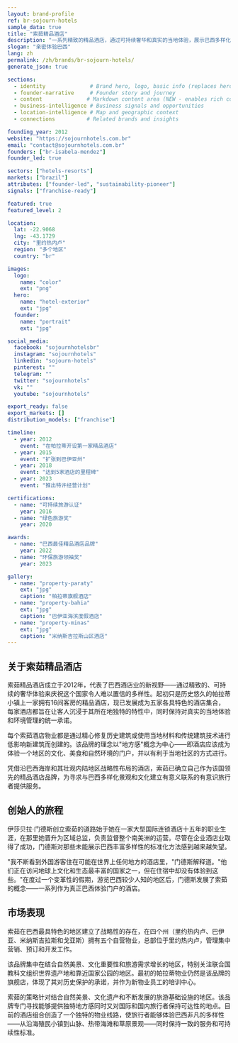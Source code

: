 ```yaml
---
layout: brand-profile
ref: br-sojourn-hotels
sample_data: true
title: "索茹精品酒店"
description: "一系列精致的精品酒店，通过可持续奢华和真实的当地体验，展示巴西多样化的景观。"
slogan: "亲密体验巴西"
lang: zh
permalink: /zh/brands/br-sojourn-hotels/
generate_json: true

sections:
  - identity              # Brand hero, logo, basic info (replaces hero)
  - founder-narrative     # Founder story and journey
  - content              # Markdown content area (NEW - enables rich content)
  - business-intelligence # Business signals and opportunities
  - location-intelligence # Map and geographic context
  - connections          # Related brands and insights

founding_year: 2012
website: "https://sojournhotels.com.br"
email: "contact@sojournhotels.com.br"
founders: ["br-isabela-mendez"]
founder_led: true

sectors: ["hotels-resorts"]
markets: ["brazil"]
attributes: ["founder-led", "sustainability-pioneer"]
signals: ["franchise-ready"]

featured: true
featured_level: 2

location:
  lat: -22.9068
  lng: -43.1729
  city: "里约热内卢"
  region: "多个地区"
  country: "br"

images:
  logo:
    name: "color"
    ext: "png"
  hero:
    name: "hotel-exterior"
    ext: "jpg"
  founder:
    name: "portrait"
    ext: "jpg"

social_media:
  facebook: "sojournhotelsbr"
  instagram: "sojournhotels"
  linkedin: "sojourn-hotels"
  pinterest: ""
  telegram: ""
  twitter: "sojournhotels"
  vk: ""
  youtube: "sojournhotels"

export_ready: false
export_markets: []
distribution_models: ["franchise"]

timeline:
  - year: 2012
    event: "在帕拉蒂开设第一家精品酒店"
  - year: 2015
    event: "扩张到巴伊亚州"
  - year: 2018
    event: "达到5家酒店的里程碑"
  - year: 2023
    event: "推出特许经营计划"

certifications:
  - name: "可持续旅游认证"
    year: 2016
  - name: "绿色旅游奖"
    year: 2020

awards:
  - name: "巴西最佳精品酒店品牌"
    year: 2022
  - name: "环保旅游领袖奖"
    year: 2023

gallery:
  - name: "property-paraty"
    ext: "jpg"
    caption: "帕拉蒂旗舰酒店"
  - name: "property-bahia"
    ext: "jpg"
    caption: "巴伊亚海滨度假酒店"
  - name: "property-minas"
    ext: "jpg"
    caption: "米纳斯吉拉斯山区酒店"
---
```


## 关于索茹精品酒店

索茹精品酒店成立于2012年，代表了巴西酒店业的新视野——通过精致的、可持续的奢华体验来庆祝这个国家令人难以置信的多样性。起初只是历史悠久的帕拉蒂小镇上一家拥有16间客房的精品酒店，现已发展成为五家各具特色的酒店集合，每家酒店都旨在让客人沉浸于其所在地独特的特性中，同时保持对真实的当地体验和环境管理的统一承诺。

每个索茹酒店物业都是通过精心修复历史建筑或使用当地材料和传统建筑技术进行低影响新建筑而创建的。该品牌的理念以"地方感"概念为中心——即酒店应该成为体验一个地区的文化、美食和自然环境的门户，并以有利于当地社区的方式进行。

凭借沿巴西海岸和其壮观内陆地区战略性布局的酒店，索茹已确立自己作为该国领先的精品酒店品牌，为寻求与巴西多样化景观和文化建立有意义联系的有意识旅行者提供服务。

## 创始人的旅程

伊莎贝拉·门德斯创立索茹的道路始于她在一家大型国际连锁酒店十五年的职业生涯，在那里她晋升为区域总监，负责监督整个南美洲的运营。尽管在企业酒店业取得了成功，门德斯对那些未能展示巴西丰富多样性的标准化方法感到越来越失望。

"我不断看到外国游客住在可能在世界上任何地方的酒店里，"门德斯解释道。"他们正在访问地球上文化和生态最丰富的国家之一，但在住宿中却没有体验到这些。"在度过一个变革性的假期，游览巴西较少人知的地区后，门德斯发展了索茹的概念——一系列作为真正巴西体验门户的酒店。

## 市场表现

索茹在巴西最具特色的地区建立了战略性的存在，在四个州（里约热内卢、巴伊亚、米纳斯吉拉斯和戈亚斯）拥有五个自营物业，总部位于里约热内卢，管理集中营销、预订和开发工作。

该品牌集中在结合自然美景、文化重要性和旅游需求增长的地区，特别关注联合国教科文组织世界遗产地和靠近国家公园的地区。最初的帕拉蒂物业仍然是该品牌的旗舰店，体现了其对历史保护的承诺，并作为新物业员工的培训中心。

索茹的策略针对结合自然美景、文化遗产和不断发展的旅游基础设施的地区。该品牌专门寻找能够提供独特地方感同时又对国际和国内旅行者保持可达性的地点。目前的酒店组合创造了一个独特的物业线路，使旅行者能够体验巴西非凡的多样性——从沿海殖民小镇到山脉、热带海滩和草原景观——同时保持一致的服务和可持续性标准。
